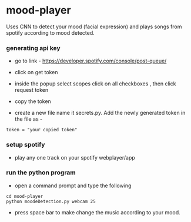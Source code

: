 # mood-player
Uses CNN to detect your mood (facial expression) and plays songs from spotify according to mood detected.

### generating api key

- go to link - https://developer.spotify.com/console/post-queue/

- click on get token

- inside the popup select scopes click on all checkboxes , then click request token

- copy the token

- create a new file name it secrets.py. Add the newly generated token in the file as - 

~~~
token = "your copied token"
~~~

### setup spotify

- play any one track on your spotify webplayer/app

### run the python program

- open a command prompt and type the following
~~~
cd mood-player
python moodeDetection.py webcam 25
~~~

- press space bar to make change the music according to your mood.
